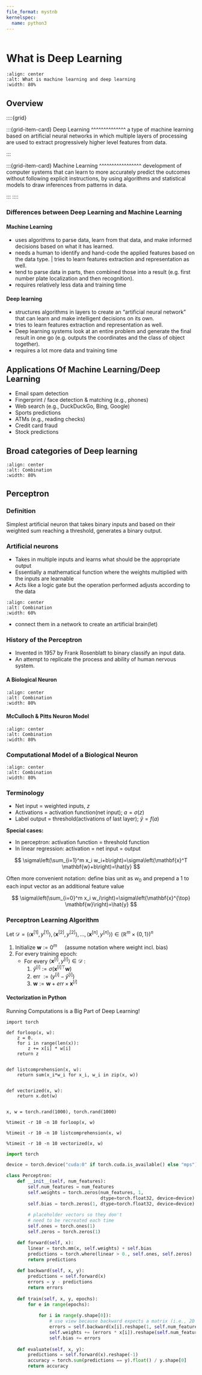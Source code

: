 ```yaml
---
file_format: mystnb
kernelspec:
  name: python3
---
```


```{title} What are Machine Learning And Deep Learning?
```

# What is Deep Learning



```{image} https://cdn.mathpix.com/snip/images/-flldE9zXeGeZMZPCPRRA2FahzzEOh7kZ8QyUOyvDkE.original.fullsize.png
:align: center
:alt: What is machine learning and deep learning
:width: 80%
```

## Overview

::::{grid}

:::{grid-item-card}
Deep Learning
^^^^^^^^^^^^^^
a type of machine learning based on artificial neural networks in which multiple layers of processing
are used to extract progressively higher level features from data.

:::

:::{grid-item-card} 
Machine Learning
^^^^^^^^^^^^^^^^^
development of computer systems that can learn to more accurately predict the outcomes without
following explicit instructions, by using algorithms and statistical models to draw inferences from patterns in data.

:::
::::

### Differences between Deep Learning and Machine Learning

#### Machine Learning

- uses algorithms to parse data, learn from that data, and make informed decisions based on what it has learned.
- needs a human to identify and hand-code the applied features based on the data type. | tries to learn features extraction and representation as well.
- tend to parse data in parts, then combined those into a result (e.g. first number plate localization and then recognition).
- requires relatively less data and training time

#### Deep learning

- structures algorithms in layers to create an “artificial neural network” that can learn and make intelligent decisions on its own.
- tries to learn features extraction and representation as well.
- Deep learning systems look at an entire problem and generate the final result in one go (e.g. outputs the coordinates and the class of object together).
- requires a lot more data and training time

## Applications Of Machine Learning/Deep Learning

* Email spam detection
* Fingerprint / face detection & matching (e.g., phones)
* Web search (e.g., DuckDuckGo, Bing, Google)
* Sports predictions
* ATMs (e.g., reading checks)
* Credit card fraud
* Stock predictions

## Broad categories of Deep learning

```{image} https://cdn.mathpix.com/snip/images/ZSZJML5ESQiAMAUzLgqHwc5qrVdog0doEIgv7E6yOP0.original.fullsize.png
:align: center
:alt: Combination
:width: 80%
```

## Perceptron

### Definition

Simplest artificial neuron that takes binary inputs and based on their weighted sum reaching a threshold,
generates a binary output.

### Artificial neurons
- Takes in multiple inputs and learns what should be the appropriate output
- Essentially a mathematical function where the weights multiplied with the inputs are learnable
- Acts like a logic gate but the operation performed adjusts according to the data

```{image} https://miro.medium.com/max/1400/1*hkYlTODpjJgo32DoCOWN5w.png
:align: center
:alt: Combination
:width: 60%
```
- connect them in a network to create an artificial brain(let)

### History of the Perceptron
- Invented in 1957 by Frank Rosenblatt to binary classify an input data.
- An attempt to replicate the process and ability of human nervous system.

#### A Biological Neuron

```{image} https://cdn.mathpix.com/snip/images/8wUEGNNFyTX-f0d1BgU79sulc_LhTBokh0eB0mOKtag.original.fullsize.png
:align: center
:alt: Combination
:width: 80%
```

#### McCulloch & Pitts Neuron Model

```{image} https://cdn.mathpix.com/snip/images/w57IlMRnRi2wXbTobHF6oZofNZcSM2Gltl7Ft5X-pW8.original.fullsize.png
:align: center
:alt: Combination
:width: 80%
```
### Computational Model of a Biological Neuron

```{image} https://cdn.mathpix.com/snip/images/9ibylJ3Je2tLOmvEiYz1R4LT9LPxFiUNpzgee_EpgDE.original.fullsize.png
:align: center
:alt: Combination
:width: 80%
```

### Terminology

- Net input $=$ weighted inputs, $z$
- Activations = activation function(net input); $a=\sigma(z)$
- Label output $=$ threshold(activations of last layer); $\hat{y}=f(a)$

**Special cases:**
- In perceptron: activation function = threshold function
- In linear regression: activation $=$ net input $=$ output

$$
\sigma\left(\sum_{i=1}^m x_i w_i+b\right)=\sigma\left(\mathbf{x}^T \mathbf{w}+b\right)=\hat{y}
$$

Often more convenient notation: define bias unit as $w_0$ and prepend a 1 to each input vector as an additional
feature value

$$
\sigma\left(\sum_{i=0}^m x_i w_i\right)=\sigma\left(\mathbf{x}^{\top} \mathbf{w}\right)=\hat{y}
$$

### Perceptron Learning Algorithm

Let $\mathcal{D}=\left(\left\langle\mathbf{x}^{[1]}, y^{[1]}\right\rangle,\left\langle\mathbf{x}^{[2]}, y^{[2]}\right\rangle, \ldots,\left\langle\mathbf{x}^{[n]}, y^{[n]}\right\rangle\right) \in\left(\mathbb{R}^m \times\{0,1\}\right)^n$

1. Initialize $\mathbf{w}:=0^m \quad$ (assume notation where weight incl. bias)
2. For every training epoch:
   * For every $\left\langle\mathbf{x}^{[i]}, y^{[i]}\right\rangle \in \mathcal{D}$ :
     1. $\hat{y}^{[i]}:=\sigma\left(\mathbf{x}^{[i] \top} \mathbf{w}\right)$
     2. err $:=\left(y^{[i]}-\hat{y}^{[i]}\right)$
     3. $\mathbf{w}:=\mathbf{w}+e r r \times \mathbf{x}^{[i]}$

#### Vectorization in Python

Running Computations is a Big Part of Deep Learning!

```{code-cell}
import torch

def forloop(x, w):
    z = 0.
    for i in range(len(x)):
        z += x[i] * w[i]
    return z


def listcomprehension(x, w):
    return sum(x_i*w_i for x_i, w_i in zip(x, w))


def vectorized(x, w):
    return x.dot(w)


x, w = torch.rand(1000), torch.rand(1000)

%timeit -r 10 -n 10 forloop(x, w)

%timeit -r 10 -n 10 listcomprehension(x, w)

%timeit -r 10 -n 10 vectorized(x, w)

```

```python
import torch

device = torch.device("cuda:0" if torch.cuda.is_available() else "mps")

class Perceptron:
    def __init__(self, num_features):
        self.num_features = num_features
        self.weights = torch.zeros(num_features, 1, 
                                   dtype=torch.float32, device=device)
        self.bias = torch.zeros(1, dtype=torch.float32, device=device)
        
        # placeholder vectors so they don't
        # need to be recreated each time
        self.ones = torch.ones(1)
        self.zeros = torch.zeros(1)

    def forward(self, x):
        linear = torch.mm(x, self.weights) + self.bias
        predictions = torch.where(linear > 0., self.ones, self.zeros)
        return predictions
        
    def backward(self, x, y):  
        predictions = self.forward(x)
        errors = y - predictions
        return errors
        
    def train(self, x, y, epochs):
        for e in range(epochs):
            
            for i in range(y.shape[0]):
                # use view because backward expects a matrix (i.e., 2D tensor)
                errors = self.backward(x[i].reshape(1, self.num_features), y[i]).reshape(-1)
                self.weights += (errors * x[i]).reshape(self.num_features, 1)
                self.bias += errors
                
    def evaluate(self, x, y):
        predictions = self.forward(x).reshape(-1)
        accuracy = torch.sum(predictions == y).float() / y.shape[0]
        return accuracy

```



